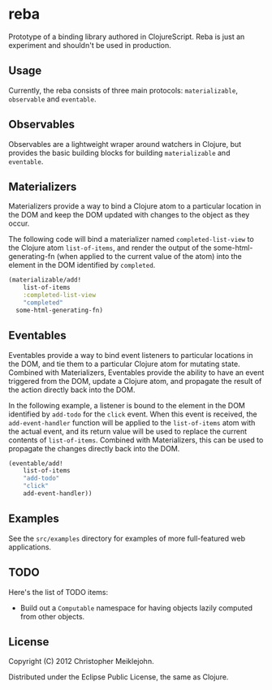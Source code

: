 # reba

Prototype of a binding library authored in ClojureScript.  Reba is just an experiment and shouldn't be used in production.

## Usage

Currently, the reba consists of three main protocols: ```materializable```, ```observable``` and ```eventable```.

## Observables

Observables are a lightweight wraper around watchers in Clojure, but provides the basic building blocks for building ```materializable``` and ```eventable```.

## Materializers

Materializers provide a way to bind a Clojure atom to a particular location in the DOM and keep the DOM updated with changes to the object as they occur.

The following code will bind a materializer named ```completed-list-view``` to the Clojure atom ```list-of-items```, and render the output of the some-html-generating-fn (when applied to the current value of the atom) into the element in the DOM identified by ```completed```.

```clojure
(materializable/add!
	list-of-items
	:completed-list-view
	"completed"
  some-html-generating-fn)
```

## Eventables

Eventables provide a way to bind event listeners to particular locations in the DOM, and tie them to a particular Clojure atom for mutating state.  Combined with Materializers, Eventables provide the ability to have an event triggered from the DOM, update a Clojure atom, and propagate the result of the action directly back into the DOM.

In the following example, a listener is bound to the element in the DOM identified by ```add-todo``` for the ```click``` event.  When this event is received, the ```add-event-handler``` function will be applied to the ```list-of-items``` atom with the actual event, and its return value will be used to replace the current contents of ```list-of-items```.  Combined with Materializers, this can be used to propagate the changes directly back into the DOM.

```clojure
(eventable/add!
	list-of-items
	"add-todo"
	"click"
	add-event-handler))
```

## Examples

See the ```src/examples``` directory for examples of more full-featured web applications.

## TODO

Here's the list of TODO items:

* Build out a ```Computable``` namespace for having objects lazily
  computed from other objects.

## License

Copyright (C) 2012 Christopher Meiklejohn.

Distributed under the Eclipse Public License, the same as Clojure.
